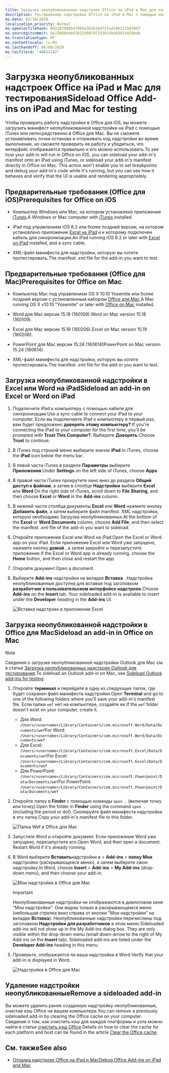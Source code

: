 ```yaml
---
title: Загрузка неопубликованных надстроек Office на iPad и Mac для тестирования
description: Тестирование надстройки Office на iPad и Mac с помощью неопубликованных приложений
ms.date: 02/18/2020
localization_priority: Normal
ms.openlocfilehash: 092207898547969a361b10d72fad106311563907
ms.sourcegitcommit: be23b68eb661015508797333915b44381dd29bdb
ms.translationtype: MT
ms.contentlocale: ru-RU
ms.lasthandoff: 06/08/2020
ms.locfileid: "44611142"
---
```

# <a name="sideload-office-add-ins-on-ipad-and-mac-for-testing"></a><span data-ttu-id="afb44-103">Загрузка неопубликованных надстроек Office на iPad и Mac для тестирования</span><span class="sxs-lookup"><span data-stu-id="afb44-103">Sideload Office Add-ins on iPad and Mac for testing</span></span>

<span data-ttu-id="afb44-p101">Чтобы проверить работу надстройки в Office для iOS, вы можете загрузить манифест неопубликованной надстройки на iPad с помощью iTunes или непосредственно в Office для Mac. Вы не сможете устанавливать точки останова и отлаживать код надстройки во время выполнения, но сможете проверить ее работу и убедиться, что интерфейс отображается правильно и его можно использовать.</span><span class="sxs-lookup"><span data-stu-id="afb44-p101">To see how your add-in will run in Office on iOS, you can sideload your add-in's manifest onto an iPad using iTunes, or sideload your add-in's manifest directly in Office on Mac. This action won't enable you to set breakpoints and debug your add-in's code while it's running, but you can see how it behaves and verify that the UI is usable and rendering appropriately.</span></span>

## <a name="prerequisites-for-office-on-ios"></a><span data-ttu-id="afb44-106">Предварительные требования (Office для iOS)</span><span class="sxs-lookup"><span data-stu-id="afb44-106">Prerequisites for Office on iOS</span></span>

- <span data-ttu-id="afb44-107">Компьютер Windows или Mac, на котором установлено приложение [iTunes](https://www.apple.com/itunes/download/).</span><span class="sxs-lookup"><span data-stu-id="afb44-107">A Windows or Mac computer with [iTunes](https://www.apple.com/itunes/download/) installed.</span></span>

- <span data-ttu-id="afb44-108">iPad под управлением iOS 8.2 или более поздней версии, на котором установлено приложение [Excel на iPad](https://itunes.apple.com/us/app/microsoft-excel/id586683407?mt=8) и к которому подключен кабель для синхронизации.</span><span class="sxs-lookup"><span data-stu-id="afb44-108">An iPad running iOS 8.2 or later with [Excel on iPad](https://itunes.apple.com/us/app/microsoft-excel/id586683407?mt=8) installed, and a sync cable.</span></span>

- <span data-ttu-id="afb44-109">XML-файл манифеста для надстройки, которую вы хотите протестировать.</span><span class="sxs-lookup"><span data-stu-id="afb44-109">The manifest .xml file for the add-in you want to test.</span></span>

## <a name="prerequisites-for-office-on-mac"></a><span data-ttu-id="afb44-110">Предварительные требования (Office для Mac)</span><span class="sxs-lookup"><span data-stu-id="afb44-110">Prerequisites for Office on Mac</span></span>

- <span data-ttu-id="afb44-111">Компьютер Mac под управлением OS X 10.10 Yosemite или более поздней версии с установленным набором [Office для Mac](https://products.office.com/buy/compare-microsoft-office-products?tab=omac).</span><span class="sxs-lookup"><span data-stu-id="afb44-111">A Mac running OS X v10.10 "Yosemite" or later with [Office on Mac](https://products.office.com/buy/compare-microsoft-office-products?tab=omac) installed.</span></span>

- <span data-ttu-id="afb44-112">Word для Mac версии 15.18 (160109).</span><span class="sxs-lookup"><span data-stu-id="afb44-112">Word on Mac version 15.18 (160109).</span></span>

- <span data-ttu-id="afb44-113">Excel для Mac версии 15.19 (160206).</span><span class="sxs-lookup"><span data-stu-id="afb44-113">Excel on Mac version 15.19 (160206).</span></span>

- <span data-ttu-id="afb44-114">PowerPoint для Mac версии 15.24 (160614)</span><span class="sxs-lookup"><span data-stu-id="afb44-114">PowerPoint on Mac version 15.24 (160614)</span></span>

- <span data-ttu-id="afb44-115">XML-файл манифеста для надстройки, которую вы хотите протестировать.</span><span class="sxs-lookup"><span data-stu-id="afb44-115">The manifest .xml file for the add-in you want to test.</span></span>

## <a name="sideload-an-add-in-on-excel-or-word-on-ipad"></a><span data-ttu-id="afb44-116">Загрузка неопубликованной надстройки в Excel или Word на iPad</span><span class="sxs-lookup"><span data-stu-id="afb44-116">Sideload an add-in on Excel or Word on iPad</span></span>

1. <span data-ttu-id="afb44-117">Подключите iPad к компьютеру с помощью кабеля для синхронизации.</span><span class="sxs-lookup"><span data-stu-id="afb44-117">Use a sync cable to connect your iPad to your computer.</span></span> <span data-ttu-id="afb44-118">Если вы подключаете iPad к компьютеру в первый раз, вам будет предложено **доверять этому компьютеру?**.</span><span class="sxs-lookup"><span data-stu-id="afb44-118">If you're connecting the iPad to your computer for the first time, you'll be prompted with **Trust This Computer?**.</span></span> <span data-ttu-id="afb44-119">Выберите **Доверять**.</span><span class="sxs-lookup"><span data-stu-id="afb44-119">Choose **Trust** to continue.</span></span>

2. <span data-ttu-id="afb44-120">В iTunes под строкой меню выберите значок **iPad**.</span><span class="sxs-lookup"><span data-stu-id="afb44-120">In iTunes, choose the **iPad** icon below the menu bar.</span></span>

3. <span data-ttu-id="afb44-121">В левой части iTunes в разделе **Параметры** выберите **Приложения**.</span><span class="sxs-lookup"><span data-stu-id="afb44-121">Under **Settings** on the left side of iTunes, choose **Apps**.</span></span>

4. <span data-ttu-id="afb44-122">В правой части iTunes прокрутите окно вниз до раздела **Общий доступ к файлам**, а затем в столбце **Надстройки** выберите **Excel** или **Word**.</span><span class="sxs-lookup"><span data-stu-id="afb44-122">On the right side of iTunes, scroll down to **File Sharing**, and then choose **Excel** or **Word** in the **Add-ins** column.</span></span>

5. <span data-ttu-id="afb44-123">В нижней части столбца документы **Excel** или **Word** нажмите кнопку **Добавить файл**, а затем выберите файл manifest. XML надстройки, которую необходимо Загрузка неопубликованных.</span><span class="sxs-lookup"><span data-stu-id="afb44-123">At the bottom of the **Excel** or **Word Documents** column, choose **Add File**, and then select the manifest .xml file of the add-in you want to sideload.</span></span>

6. <span data-ttu-id="afb44-124">Откройте приложение Excel или Word на iPad.</span><span class="sxs-lookup"><span data-stu-id="afb44-124">Open the Excel or Word app on your iPad.</span></span> <span data-ttu-id="afb44-125">Если приложение Excel или Word уже запущено, нажмите кнопку **домой** , а затем закройте и перезапустите приложение.</span><span class="sxs-lookup"><span data-stu-id="afb44-125">If the Excel or Word app is already running, choose the **Home** button, and then close and restart the app.</span></span>

7. <span data-ttu-id="afb44-126">Откройте документ.</span><span class="sxs-lookup"><span data-stu-id="afb44-126">Open a document.</span></span>

8. <span data-ttu-id="afb44-127">Выберите **Add-ins** надстройки на вкладке **Вставка** . Надстройка неопубликованные доступна для вставки под заголовком **разработчик** **в пользовательском интерфейсе надстроек.**</span><span class="sxs-lookup"><span data-stu-id="afb44-127">Choose **Add-ins** on the **Insert** tab. Your sideloaded add-in is available to insert under the **Developer** heading in the **Add-ins** UI.</span></span>

    ![Вставка надстроек в приложение Excel](../images/excel-insert-add-in.png)

## <a name="sideload-an-add-in-in-office-on-mac"></a><span data-ttu-id="afb44-129">Загрузка неопубликованной надстройки в Office для Mac</span><span class="sxs-lookup"><span data-stu-id="afb44-129">Sideload an add-in in Office on Mac</span></span>

> [!NOTE]
> <span data-ttu-id="afb44-130">Сведения о загрузке неопубликованной надстройки Outlook для Mac см. в статье [Загрузка неопубликованных надстроек Outlook для тестирования](../outlook/sideload-outlook-add-ins-for-testing.md).</span><span class="sxs-lookup"><span data-stu-id="afb44-130">To sideload an Outlook add-in on Mac, see [Sideload Outlook add-ins for testing](../outlook/sideload-outlook-add-ins-for-testing.md).</span></span>

1. <span data-ttu-id="afb44-131">Откройте **терминал** и перейдите в одну из следующих папок, где будет сохранен файл манифеста надстройки.</span><span class="sxs-lookup"><span data-stu-id="afb44-131">Open **Terminal** and go to one of the following folders where you'll save your add-in's manifest file.</span></span> <span data-ttu-id="afb44-132">Если папки `wef` нет на компьютере, создайте ее.</span><span class="sxs-lookup"><span data-stu-id="afb44-132">If the `wef` folder doesn't exist on your computer, create it.</span></span>

    - <span data-ttu-id="afb44-133">Для Word: `/Users/<username>/Library/Containers/com.microsoft.Word/Data/Documents/wef`</span><span class="sxs-lookup"><span data-stu-id="afb44-133">For Word:  `/Users/<username>/Library/Containers/com.microsoft.Word/Data/Documents/wef`</span></span>    
    - <span data-ttu-id="afb44-134">Для Excel: `/Users/<username>/Library/Containers/com.microsoft.Excel/Data/Documents/wef`</span><span class="sxs-lookup"><span data-stu-id="afb44-134">For Excel:  `/Users/<username>/Library/Containers/com.microsoft.Excel/Data/Documents/wef`</span></span>
    - <span data-ttu-id="afb44-135">Для PowerPoint: `/Users/<username>/Library/Containers/com.microsoft.Powerpoint/Data/Documents/wef`</span><span class="sxs-lookup"><span data-stu-id="afb44-135">For PowerPoint: `/Users/<username>/Library/Containers/com.microsoft.Powerpoint/Data/Documents/wef`</span></span>

2. <span data-ttu-id="afb44-136">Откройте папку в **Finder** с помощью команды `open .` (включая точку или точку).</span><span class="sxs-lookup"><span data-stu-id="afb44-136">Open the folder in **Finder** using the command `open .` (including the period or dot).</span></span> <span data-ttu-id="afb44-137">Скопируйте файл манифеста надстройки в эту папку.</span><span class="sxs-lookup"><span data-stu-id="afb44-137">Copy your add-in's manifest file to this folder.</span></span>

    ![Папка Wef в Office для Mac](../images/all-my-files.png)

3. <span data-ttu-id="afb44-p106">Запустите Word и откройте документ. Если приложение Word уже запущено, перезапустите его.</span><span class="sxs-lookup"><span data-stu-id="afb44-p106">Open Word, and then open a document. Restart Word if it's already running.</span></span>

4. <span data-ttu-id="afb44-141">В Word выберите **Вставить**надстройки в  >  **Add-ins**  >  **папку Мои** надстройки (раскрывающееся меню), а затем выберите свою надстройку.</span><span class="sxs-lookup"><span data-stu-id="afb44-141">In Word, choose **Insert** > **Add-ins** > **My Add-ins** (drop-down menu), and then choose your add-in.</span></span>

    ![Мои надстройки в Office для Mac](../images/my-add-ins-wikipedia.png)

    > [!IMPORTANT]
    > <span data-ttu-id="afb44-p107">Неопубликованные надстройки не отображаются в диалоговом окне "Мои надстройки". Они видны только в раскрывающемся меню (небольшая стрелка вниз справа от кнопки "Мои надстройки" на вкладке **Вставка**). Неопубликованные надстройки перечислены под заголовком **Надстройки для разработчиков** в этом меню.</span><span class="sxs-lookup"><span data-stu-id="afb44-p107">Sideloaded add-ins will not show up in the My Add-ins dialog box. They are only visible within the drop-down menu (small down-arrow to the right of My Add-ins on the **Insert** tab). Sideloaded add-ins are listed under the **Developer Add-ins** heading in this menu.</span></span>

5. <span data-ttu-id="afb44-146">Проверьте, отображается ли ваша надстройка в Word.</span><span class="sxs-lookup"><span data-stu-id="afb44-146">Verify that your add-in is displayed in Word.</span></span>

    ![Надстройка в Office для Mac](../images/lorem-ipsum-wikipedia.png)

## <a name="remove-a-sideloaded-add-in"></a><span data-ttu-id="afb44-148">Удаление надстройки неопубликованные</span><span class="sxs-lookup"><span data-stu-id="afb44-148">Remove a sideloaded add-in</span></span>

<span data-ttu-id="afb44-149">Вы можете удалить ранее созданную надстройку неопубликованные, очистив кэш Office на вашем компьютере.</span><span class="sxs-lookup"><span data-stu-id="afb44-149">You can remove a previously sideloaded add-in by clearing the Office cache on your computer.</span></span> <span data-ttu-id="afb44-150">Сведения о том, как очистить кэш для каждой платформы и узла можно найти в статье [очистить кэш Office](clear-cache.md).</span><span class="sxs-lookup"><span data-stu-id="afb44-150">Details on how to clear the cache for each platform and host can be found in the article [Clear the Office cache](clear-cache.md).</span></span>

## <a name="see-also"></a><span data-ttu-id="afb44-151">См. также</span><span class="sxs-lookup"><span data-stu-id="afb44-151">See also</span></span>

- [<span data-ttu-id="afb44-152">Отладка надстроек Office на iPad и Mac</span><span class="sxs-lookup"><span data-stu-id="afb44-152">Debug Office Add-ins on iPad and Mac</span></span>](debug-office-add-ins-on-ipad-and-mac.md)
